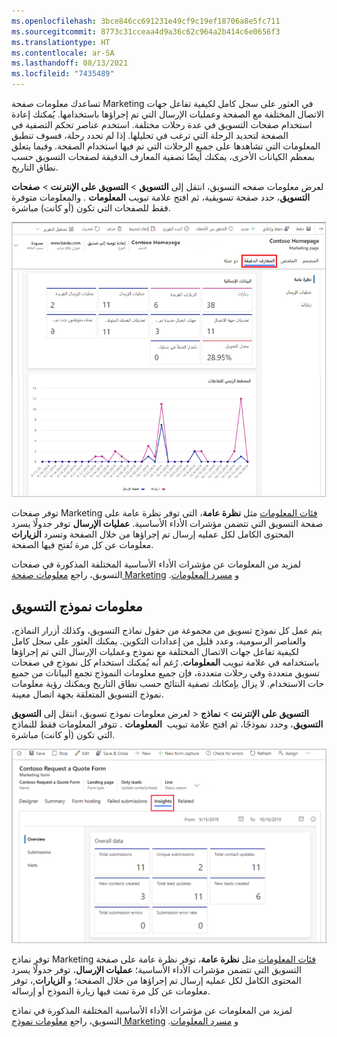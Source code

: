 ```yaml
---
ms.openlocfilehash: 3bce846cc691231e49cf9c19ef18706a8e5fc711
ms.sourcegitcommit: 8773c31cceaa4d9a36c62c964a2b414c6e0656f3
ms.translationtype: HT
ms.contentlocale: ar-SA
ms.lasthandoff: 08/13/2021
ms.locfileid: "7435489"
---
```

تساعدك معلومات صفحة Marketing في العثور على سجل كامل لكيفية تفاعل جهات الاتصال المختلفة مع الصفحة وعمليات الإرسال التي تم إجراؤها باستخدامها. يُمكنك إعادة استخدام صفحات التسويق في عدة رحلات مختلفة. استخدم عناصر تحكم التصفية في الصفحة لتحديد الرحلة التي ترغب في تحليلها. إذا لم تحدد رحلة، فسوف تنطبق المعلومات التي تشاهدها على جميع الرحلات التي تم فيها استخدام الصفحة. وفيما يتعلق بمعظم الكيانات الأخرى، يمكنك أيضًا تصفية المعارف الدقيقة لصفحات التسويق حسب نطاق التاريخ.

لعرض معلومات صفحه التسويق، انتقل إلى **التسويق** > **‏‫التسويق على الإنترنت‬** > **‏‫صفحات التسويق‬**، حدد صفحة تسويقية، ثم افتح علامة تبويب **المعلومات** . والمعلومات متوفرة فقط للصفحات التي تكون (أو كانت) مباشرة.

![لقطة شاشة لعلامة تبويب معلومات صفحات Marketing.](../media/13-marketing-page-insights.png)

توفر صفحات Marketing [فئات المعلومات](/dynamics365/marketing/insights#categories) مثل **نظرة عامة**، التي توفر نظرة عامة على صفحة التسويق التي تتضمن مؤشرات الأداء الأساسية. **عمليات الإرسال** توفر جدولًا يسرد المحتوى الكامل لكل عمليه إرسال تم إجراؤها من خلال الصفحة وتسرد **الزيارات** معلومات عن كل مرة تُفتح فيها الصفحة.

لمزيد من المعلومات عن مؤشرات الأداء الأساسية المختلفة المذكورة في صفحات التسويق، راجع [معلومات صفحة Marketing](/dynamics365/marketing/insights?azure-portal=true#marketing-page-insights) و [‬‏‫مسرد المعلومات](/dynamics365/marketing/insights-glossary).

## <a name="marketing-form-insights"></a>معلومات نموذج التسويق

يتم عمل كل نموذج تسويق من مجموعة من حقول نماذج التسويق، وكذلك أزرار النماذج، والعناصر الرسومية، وعدد قليل من إعدادات التكوين. يمكنك العثور على سجل كامل لكيفية تفاعل جهات الاتصال المختلفة مع نموذج وعمليات الإرسال التي تم إجراؤها باستخدامه في علامة تبويب **المعلومات**. رُغم أنه يُمكنك استخدام كل نموذج في صفحات تسويق متعددة وفي رحلات متعددة، فإن جميع معلومات النموذج تجمع البيانات من جميع حات الاستخدام. لا يزال بإمكانك تصفية النتائج حسب نطاق التاريخ ويمكنك رؤية معلومات نموذج التسويق المتعلقة بجهة اتصال معينة.

لعرض معلومات نموذج تسويق، انتقل إلى **التسويق** > **‎التسويق على الإنترنت** > **نماذج التسويق**، وحدد نموذجًا، ثم افتح علامة تبويب  **المعلومات** . تتوفر المعلومات فقط للنماذج التي تكون (أو كانت) مباشرة.

![لقطة شاشة لعلامة تبويب معلومات نماذج Marketing.](../media/14-marketing-form-insights.png)

توفر نماذج Marketing [فئات المعلومات](/dynamics365/marketing/insights#categories) مثل **نظرة عامة**، توفر نظرة عامة على صفحة التسويق التي تتضمن مؤشرات الأداء الأساسية؛ **عمليات الإرسال**، توفر جدولًا يسرد المحتوى الكامل لكل عمليه إرسال تم إجراؤها من خلال الصفحة؛ و **الزيارات**,، توفر معلومات عن كل مرة تمت فيها زيارة النموذج أو إرساله.

لمزيد من المعلومات عن مؤشرات الأداء الأساسية المختلفة المذكورة في نماذج التسويق، راجع [معلومات نموذج Marketing](/dynamics365/marketing/insights?azure-portal=true#marketing-form-insights) و [‬‏‫مسرد المعلومات](/dynamics365/marketing/insights-glossary).
